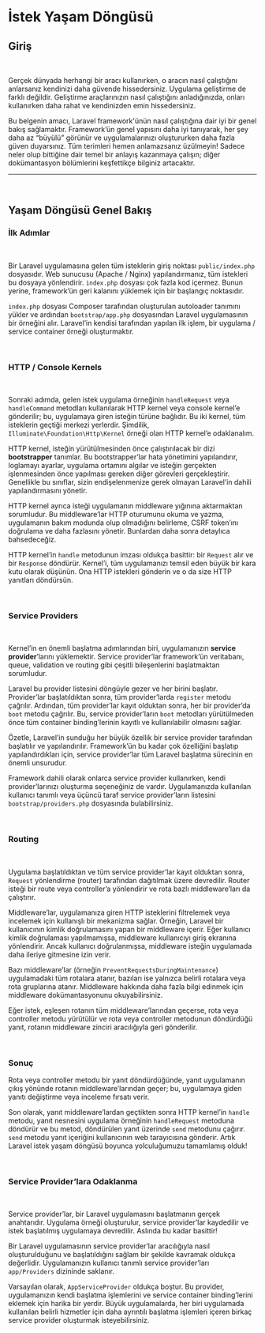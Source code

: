 # İstek Yaşam Döngüsü

## Giriş  
<br>


Gerçek dünyada herhangi bir aracı kullanırken, o aracın nasıl çalıştığını anlarsanız kendinizi daha güvende hissedersiniz. Uygulama geliştirme de farklı değildir. Geliştirme araçlarınızın nasıl çalıştığını anladığınızda, onları kullanırken daha rahat ve kendinizden emin hissedersiniz.  

Bu belgenin amacı, Laravel framework'ünün nasıl çalıştığına dair iyi bir genel bakış sağlamaktır. Framework’ün genel yapısını daha iyi tanıyarak, her şey daha az “büyülü” görünür ve uygulamalarınızı oluştururken daha fazla güven duyarsınız. Tüm terimleri hemen anlamazsanız üzülmeyin! Sadece neler olup bittiğine dair temel bir anlayış kazanmaya çalışın; diğer dokümantasyon bölümlerini keşfettikçe bilginiz artacaktır.  

---
<br>



## Yaşam Döngüsü Genel Bakış  

### İlk Adımlar  
<br>



Bir Laravel uygulamasına gelen tüm isteklerin giriş noktası `public/index.php` dosyasıdır. Web sunucusu (Apache / Nginx) yapılandırmanız, tüm istekleri bu dosyaya yönlendirir. `index.php` dosyası çok fazla kod içermez. Bunun yerine, framework’ün geri kalanını yüklemek için bir başlangıç noktasıdır.  

`index.php` dosyası Composer tarafından oluşturulan autoloader tanımını yükler ve ardından `bootstrap/app.php` dosyasından Laravel uygulamasının bir örneğini alır. Laravel’in kendisi tarafından yapılan ilk işlem, bir uygulama / service container örneği oluşturmaktır.  

<br>



### HTTP / Console Kernels 
<br>

 
Sonraki adımda, gelen istek uygulama örneğinin `handleRequest` veya `handleCommand` metodları kullanılarak HTTP kernel veya console kernel’e gönderilir; bu, uygulamaya giren isteğin türüne bağlıdır. Bu iki kernel, tüm isteklerin geçtiği merkezi yerlerdir. Şimdilik, `Illuminate\Foundation\Http\Kernel` örneği olan HTTP kernel’e odaklanalım.  

HTTP kernel, isteğin yürütülmesinden önce çalıştırılacak bir dizi **bootstrapper** tanımlar. Bu bootstrapper’lar hata yönetimini yapılandırır, loglamayı ayarlar, uygulama ortamını algılar ve isteğin gerçekten işlenmesinden önce yapılması gereken diğer görevleri gerçekleştirir. Genellikle bu sınıflar, sizin endişelenmenize gerek olmayan Laravel’in dahili yapılandırmasını yönetir.  

HTTP kernel ayrıca isteği uygulamanın middleware yığınına aktarmaktan sorumludur. Bu middleware’lar HTTP oturumunu okuma ve yazma, uygulamanın bakım modunda olup olmadığını belirleme, CSRF token’ını doğrulama ve daha fazlasını yönetir. Bunlardan daha sonra detaylıca bahsedeceğiz.  

HTTP kernel’in `handle` metodunun imzası oldukça basittir: bir `Request` alır ve bir `Response` döndürür. Kernel’i, tüm uygulamanızı temsil eden büyük bir kara kutu olarak düşünün. Ona HTTP istekleri gönderin ve o da size HTTP yanıtları döndürsün.  

<br>



### Service Providers 
<br>

 
Kernel’in en önemli başlatma adımlarından biri, uygulamanızın **service provider**’larını yüklemektir. Service provider’lar framework’ün veritabanı, queue, validation ve routing gibi çeşitli bileşenlerini başlatmaktan sorumludur.  

Laravel bu provider listesini döngüyle gezer ve her birini başlatır. Provider’lar başlatıldıktan sonra, tüm provider’larda `register` metodu çağrılır. Ardından, tüm provider’lar kayıt olduktan sonra, her bir provider’da `boot` metodu çağrılır. Bu, service provider’ların `boot` metodları yürütülmeden önce tüm container binding’lerinin kayıtlı ve kullanılabilir olmasını sağlar.  

Özetle, Laravel’in sunduğu her büyük özellik bir service provider tarafından başlatılır ve yapılandırılır. Framework’ün bu kadar çok özelliğini başlatıp yapılandırdıkları için, service provider’lar tüm Laravel başlatma sürecinin en önemli unsurudur.  

Framework dahili olarak onlarca service provider kullanırken, kendi provider’larınızı oluşturma seçeneğiniz de vardır. Uygulamanızda kullanılan kullanıcı tanımlı veya üçüncü taraf service provider’ların listesini `bootstrap/providers.php` dosyasında bulabilirsiniz.  

<br>



### Routing  
<br>



Uygulama başlatıldıktan ve tüm service provider’lar kayıt olduktan sonra, `Request` yönlendirme (router) tarafından dağıtılmak üzere devredilir. Router isteği bir route veya controller’a yönlendirir ve rota bazlı middleware’ları da çalıştırır.  

Middleware’lar, uygulamanıza giren HTTP isteklerini filtrelemek veya incelemek için kullanışlı bir mekanizma sağlar. Örneğin, Laravel bir kullanıcının kimlik doğrulamasını yapan bir middleware içerir. Eğer kullanıcı kimlik doğrulaması yapılmamışsa, middleware kullanıcıyı giriş ekranına yönlendirir. Ancak kullanıcı doğrulanmışsa, middleware isteğin uygulamada daha ileriye gitmesine izin verir.  

Bazı middleware’lar (örneğin `PreventRequestsDuringMaintenance`) uygulamadaki tüm rotalara atanır, bazıları ise yalnızca belirli rotalara veya rota gruplarına atanır. Middleware hakkında daha fazla bilgi edinmek için middleware dokümantasyonunu okuyabilirsiniz.  

Eğer istek, eşleşen rotanın tüm middleware’larından geçerse, rota veya controller metodu yürütülür ve rota veya controller metodunun döndürdüğü yanıt, rotanın middleware zinciri aracılığıyla geri gönderilir.  

<br>



### Sonuç 

Rota veya controller metodu bir yanıt döndürdüğünde, yanıt uygulamanın çıkış yönünde rotanın middleware’larından geçer; bu, uygulamaya giden yanıtı değiştirme veya inceleme fırsatı verir.  

Son olarak, yanıt middleware’lardan geçtikten sonra HTTP kernel’in `handle` metodu, yanıt nesnesini uygulama örneğinin `handleRequest` metoduna döndürür ve bu metod, döndürülen yanıt üzerinde `send` metodunu çağırır. `send` metodu yanıt içeriğini kullanıcının web tarayıcısına gönderir. Artık Laravel istek yaşam döngüsü boyunca yolculuğumuzu tamamlamış olduk!  

<br>



### Service Provider’lara Odaklanma  
<br>


Service provider’lar, bir Laravel uygulamasını başlatmanın gerçek anahtarıdır. Uygulama örneği oluşturulur, service provider’lar kaydedilir ve istek başlatılmış uygulamaya devredilir. Aslında bu kadar basittir!  

Bir Laravel uygulamasının service provider’lar aracılığıyla nasıl oluşturulduğunu ve başlatıldığını sağlam bir şekilde kavramak oldukça değerlidir. Uygulamanızın kullanıcı tanımlı service provider’ları `app/Providers` dizininde saklanır.  

Varsayılan olarak, `AppServiceProvider` oldukça boştur. Bu provider, uygulamanızın kendi başlatma işlemlerini ve service container binding’lerini eklemek için harika bir yerdir. Büyük uygulamalarda, her biri uygulamada kullanılan belirli hizmetler için daha ayrıntılı başlatma işlemleri içeren birkaç service provider oluşturmak isteyebilirsiniz.  
